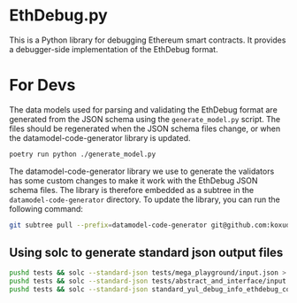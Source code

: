 # EthDebug.py

This is a Python library for debugging Ethereum smart contracts.
It provides a debugger-side implementation of the EthDebug format.


# For Devs

The data models used for parsing and validating the EthDebug format are generated from the JSON schema using the `generate_model.py` script.
The files should be regenerated when the JSON schema files change, or when the datamodel-code-generator library is updated.

~~~bash
poetry run python ./generate_model.py 
~~~

The datamodel-code-generator library we use to generate the validators has some custom changes to make it work with the EthDebug JSON schema files.
The library is therefore embedded as a subtree in the `datamodel-code-generator` directory.
To update the library, you can run the following command:

~~~bash
git subtree pull --prefix=datamodel-code-generator git@github.com:koxudaxi/datamodel-code-generator.git main --squash
~~~


## Using solc to generate standard json output files

~~~bash
pushd tests && solc --standard-json tests/mega_playground/input.json > mega_playground/output.json && popd
pushd tests && solc --standard-json tests/abstract_and_interface/input.json --pretty-json > tests/abstract_and_interface/output.json && popd
pushd tests && solc --standard-json standard_yul_debug_info_ethdebug_compatible_output/input.json > standard_yul_debug_info_ethdebug_compatible_output/output.json --allow-paths . && popd
~~~